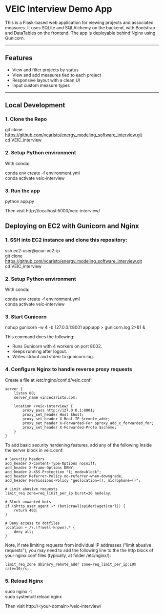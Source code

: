 # VEIC Interview Demo App

This is a Flask-based web application for viewing projects and associated measures. It uses SQLite and SQLAlchemy on the backend, with Bootstrap and DataTables on the frontend. The app is deployable behind Nginx using Gunicorn.

---

## Features

- View and filter projects by status
- View and add measures tied to each project
- Responsive layout with a clean UI
- Input custom measure types

---

## Local Development

### 1. Clone the Repo

git clone https://github.com/vcaristo/energy_modeling_software_interview.git  
cd VEIC_interview

### 2. Setup Python environment
With conda:

conda env create -f environment.yml  
conda activate veic-interview

### 3. Run the app

python app.py

Then visit http://localhost:5000/veic-interview/

## Deploying on EC2 with Gunicorn and Nginx

### 1. SSH into EC2 instance and clone this repository:

ssh ec2-user@your-ec2-ip  
git clone https://github.com/vcaristo/energy_modeling_software_interview.git  
cd VEIC_interview  

### 2. Setup Python environment
With conda:

conda env create -f environment.yml  
conda activate veic-interview

### 3. Start Gunicorn

nohup gunicorn -w 4 -b 127.0.0.1:8001 app:app > gunicorn.log 2>&1 &

This command does the following:
- Runs Gunicorn with 4 workers on port 8002.  
- Keeps running after logout.
- Writes stdout and stderr to gunicorn.log.

### 4. Configure Nginx to handle reverse proxy requests

Create a file at /etc/nginx/conf.d/veic.conf:

    server {
        listen 80;
        server_name vincecaristo.com;

        location /veic-interview/ {
            proxy_pass http://127.0.0.1:8001;
            proxy_set_header Host $host;
            proxy_set_header X-Real-IP $remote_addr;
            proxy_set_header X-Forwarded-For $proxy_add_x_forwarded_for;
            proxy_set_header X-Forwarded-Proto $scheme;
        }
    }

To add basic security hardening features, add any of the following inside the server block in veic.conf:

    # Security headers
    add_header X-Content-Type-Options nosniff;
    add_header X-Frame-Options DENY;
    add_header X-XSS-Protection "1; mode=block";
    add_header Referrer-Policy no-referrer-when-downgrade;
    add_header Permissions-Policy "geolocation=(), microphone=()";

    # Limit abusive requests
    limit_req zone=req_limit_per_ip burst=20 nodelay;

    # Block unwanted bots
    if ($http_user_agent ~* (bot|crawl|spider|wget|curl)) {
        return 403;
    }

    # Deny access to dotfiles
    location ~ /\.(?!well-known).* {
        deny all;
    }

Note, if rate limiting requests from individual IP addresses ("limit abusive requests"), you may 
need to add the following line to the the http block of your nginx.conf files (typically, at folder /etc/nginx/):

    limit_req_zone $binary_remote_addr zone=req_limit_per_ip:10m rate=10r/s;

### 5. Reload Nginx

sudo nginx -t  
sudo systemctl reload nginx  

Then visit http://\<your-domain\>/veic-interview/